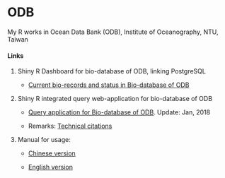 # ODB
My R works in Ocean Data Bank (ODB), Institute of Oceanography, NTU, Taiwan

#### Links
1. Shiny R Dashboard for bio-database of ODB, linking PostgreSQL

    - <a href="http://www.odb.ntu.edu.tw/biology/?page_id=925">Current bio-records and status in Bio-database of ODB</a> 

2. Shiny R integrated query web-application for bio-database of ODB

    - <a href="http://bio.odb.ntu.edu.tw/query/">Query application for Bio-database of ODB</a>. Update: Jan, 2018
    
    - Remarks: <a href="http://bio.odb.ntu.edu.tw/index_tech_citations.html">Technical citations</a>

3. Manual for usage:
    - <a href="http://bio.odb.ntu.edu.tw/index.html">Chinese version</a>
    
    - <a href="http://bio.odb.ntu.edu.tw/index_en.html">English version</a>


